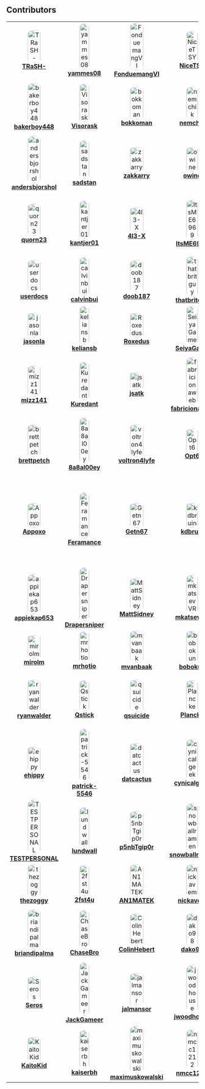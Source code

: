 ## Contributors

<!-- readme: contributors -start -->
<table>
<tr>    
    <td align="center">
            <img src="https://avatars.githubusercontent.com/u/6155095?v=4&v=4" style="width: 50%; border-radius: 50%;" alt="TRaSH-"/>
            <br />
            <b><a href="https://github.com/TRaSH-">TRaSH-</a></b>
    </td>    
    <td align="center">
            <img src="https://avatars.githubusercontent.com/u/111231042?v=4&v=4" style="width: 50%; border-radius: 50%;" alt="yammes08"/>
            <br />
            <b><a href="https://github.com/yammes08">yammes08</a></b>
    </td>    
    <td align="center">
            <img src="https://avatars.githubusercontent.com/u/15520607?v=4&v=4" style="width: 50%; border-radius: 50%;" alt="FonduemangVI"/>
            <br />
            <b><a href="https://github.com/FonduemangVI">FonduemangVI</a></b>
    </td>    
    <td align="center">
            <img src="https://avatars.githubusercontent.com/u/38940602?v=4&v=4" style="width: 50%; border-radius: 50%;" alt="NiceTSY"/>
            <br />
            <b><a href="https://github.com/NiceTSY">NiceTSY</a></b>
    </td>    
    <td align="center">
            <img src="https://avatars.githubusercontent.com/u/47067662?v=4&v=4" style="width: 50%; border-radius: 50%;" alt="nuxencs"/>
            <br />
            <b><a href="https://github.com/nuxencs">nuxencs</a></b>
    </td>
</tr>
<tr>    
    <td align="center">
            <img src="https://avatars.githubusercontent.com/u/55419169?v=4&v=4" style="width: 50%; border-radius: 50%;" alt="bakerboy448"/>
            <br />
            <b><a href="https://github.com/bakerboy448">bakerboy448</a></b>
    </td>    
    <td align="center">
            <img src="https://avatars.githubusercontent.com/u/54461452?v=4&v=4" style="width: 50%; border-radius: 50%;" alt="Visorask"/>
            <br />
            <b><a href="https://github.com/Visorask">Visorask</a></b>
    </td>    
    <td align="center">
            <img src="https://avatars.githubusercontent.com/u/7511367?v=4&v=4" style="width: 50%; border-radius: 50%;" alt="bokkoman"/>
            <br />
            <b><a href="https://github.com/bokkoman">bokkoman</a></b>
    </td>    
    <td align="center">
            <img src="https://avatars.githubusercontent.com/u/725456?v=4&v=4" style="width: 50%; border-radius: 50%;" alt="nemchik"/>
            <br />
            <b><a href="https://github.com/nemchik">nemchik</a></b>
    </td>    
    <td align="center">
            <img src="https://avatars.githubusercontent.com/u/39887349?v=4&v=4" style="width: 50%; border-radius: 50%;" alt="rg9400"/>
            <br />
            <b><a href="https://github.com/rg9400">rg9400</a></b>
    </td>
</tr>
<tr>    
    <td align="center">
            <img src="https://avatars.githubusercontent.com/u/161516010?v=4&v=4" style="width: 50%; border-radius: 50%;" alt="andersbjorshol"/>
            <br />
            <b><a href="https://github.com/andersbjorshol">andersbjorshol</a></b>
    </td>    
    <td align="center">
            <img src="https://avatars.githubusercontent.com/u/76420253?v=4&v=4" style="width: 50%; border-radius: 50%;" alt="sadstan"/>
            <br />
            <b><a href="https://github.com/sadstan">sadstan</a></b>
    </td>    
    <td align="center">
            <img src="https://avatars.githubusercontent.com/u/123845855?v=4&v=4" style="width: 50%; border-radius: 50%;" alt="zakkarry"/>
            <br />
            <b><a href="https://github.com/zakkarry">zakkarry</a></b>
    </td>    
    <td align="center">
            <img src="https://avatars.githubusercontent.com/u/4283702?v=4&v=4" style="width: 50%; border-radius: 50%;" alt="owine"/>
            <br />
            <b><a href="https://github.com/owine">owine</a></b>
    </td>    
    <td align="center">
            <img src="https://avatars.githubusercontent.com/u/1768054?v=4&v=4" style="width: 50%; border-radius: 50%;" alt="rcdailey"/>
            <br />
            <b><a href="https://github.com/rcdailey">rcdailey</a></b>
    </td>
</tr>
<tr>    
    <td align="center">
            <img src="https://avatars.githubusercontent.com/u/6703012?v=4&v=4" style="width: 50%; border-radius: 50%;" alt="quorn23"/>
            <br />
            <b><a href="https://github.com/quorn23">quorn23</a></b>
    </td>    
    <td align="center">
            <img src="https://avatars.githubusercontent.com/u/140897249?v=4&v=4" style="width: 50%; border-radius: 50%;" alt="kantjer01"/>
            <br />
            <b><a href="https://github.com/kantjer01">kantjer01</a></b>
    </td>    
    <td align="center">
            <img src="https://avatars.githubusercontent.com/u/108864960?v=4&v=4" style="width: 50%; border-radius: 50%;" alt="4l3-X"/>
            <br />
            <b><a href="https://github.com/4l3-X">4l3-X</a></b>
    </td>    
    <td align="center">
            <img src="https://avatars.githubusercontent.com/u/89707006?v=4&v=4" style="width: 50%; border-radius: 50%;" alt="ItsME6969"/>
            <br />
            <b><a href="https://github.com/ItsME6969">ItsME6969</a></b>
    </td>    
    <td align="center">
            <img src="https://avatars.githubusercontent.com/u/8321115?v=4&v=4" style="width: 50%; border-radius: 50%;" alt="austinwbest"/>
            <br />
            <b><a href="https://github.com/austinwbest">austinwbest</a></b>
    </td>
</tr>
<tr>    
    <td align="center">
            <img src="https://avatars.githubusercontent.com/u/16525024?v=4&v=4" style="width: 50%; border-radius: 50%;" alt="userdocs"/>
            <br />
            <b><a href="https://github.com/userdocs">userdocs</a></b>
    </td>    
    <td align="center">
            <img src="https://avatars.githubusercontent.com/u/3604363?v=4&v=4" style="width: 50%; border-radius: 50%;" alt="calvinbui"/>
            <br />
            <b><a href="https://github.com/calvinbui">calvinbui</a></b>
    </td>    
    <td align="center">
            <img src="https://avatars.githubusercontent.com/u/60312740?v=4&v=4" style="width: 50%; border-radius: 50%;" alt="doob187"/>
            <br />
            <b><a href="https://github.com/doob187">doob187</a></b>
    </td>    
    <td align="center">
            <img src="https://avatars.githubusercontent.com/u/10825337?v=4&v=4" style="width: 50%; border-radius: 50%;" alt="thatbritguy"/>
            <br />
            <b><a href="https://github.com/thatbritguy">thatbritguy</a></b>
    </td>    
    <td align="center">
            <img src="https://avatars.githubusercontent.com/u/246550?v=4&v=4" style="width: 50%; border-radius: 50%;" alt="foux"/>
            <br />
            <b><a href="https://github.com/foux">foux</a></b>
    </td>
</tr>
<tr>    
    <td align="center">
            <img src="https://avatars.githubusercontent.com/u/12141407?v=4&v=4" style="width: 50%; border-radius: 50%;" alt="jasonla"/>
            <br />
            <b><a href="https://github.com/jasonla">jasonla</a></b>
    </td>    
    <td align="center">
            <img src="https://avatars.githubusercontent.com/u/22099779?v=4&v=4" style="width: 50%; border-radius: 50%;" alt="keliansb"/>
            <br />
            <b><a href="https://github.com/keliansb">keliansb</a></b>
    </td>    
    <td align="center">
            <img src="https://avatars.githubusercontent.com/u/7110194?v=4&v=4" style="width: 50%; border-radius: 50%;" alt="Roxedus"/>
            <br />
            <b><a href="https://github.com/Roxedus">Roxedus</a></b>
    </td>    
    <td align="center">
            <img src="https://avatars.githubusercontent.com/u/40237982?v=4&v=4" style="width: 50%; border-radius: 50%;" alt="SeiyaGame"/>
            <br />
            <b><a href="https://github.com/SeiyaGame">SeiyaGame</a></b>
    </td>    
    <td align="center">
            <img src="https://avatars.githubusercontent.com/u/6587950?v=4&v=4" style="width: 50%; border-radius: 50%;" alt="saltydk"/>
            <br />
            <b><a href="https://github.com/saltydk">saltydk</a></b>
    </td>
</tr>
<tr>    
    <td align="center">
            <img src="https://avatars.githubusercontent.com/u/20839616?v=4&v=4" style="width: 50%; border-radius: 50%;" alt="mizz141"/>
            <br />
            <b><a href="https://github.com/mizz141">mizz141</a></b>
    </td>    
    <td align="center">
            <img src="https://avatars.githubusercontent.com/u/1890076?v=4&v=4" style="width: 50%; border-radius: 50%;" alt="Kuredant"/>
            <br />
            <b><a href="https://github.com/Kuredant">Kuredant</a></b>
    </td>    
    <td align="center">
            <img src="https://avatars.githubusercontent.com/u/1005550?v=4&v=4" style="width: 50%; border-radius: 50%;" alt="jsatk"/>
            <br />
            <b><a href="https://github.com/jsatk">jsatk</a></b>
    </td>    
    <td align="center">
            <img src="https://avatars.githubusercontent.com/u/15933?v=4&v=4" style="width: 50%; border-radius: 50%;" alt="fabricionaweb"/>
            <br />
            <b><a href="https://github.com/fabricionaweb">fabricionaweb</a></b>
    </td>    
    <td align="center">
            <img src="https://avatars.githubusercontent.com/u/85573606?v=4&v=4" style="width: 50%; border-radius: 50%;" alt="Davo1624"/>
            <br />
            <b><a href="https://github.com/Davo1624">Davo1624</a></b>
    </td>
</tr>
<tr>    
    <td align="center">
            <img src="https://avatars.githubusercontent.com/u/38706195?v=4&v=4" style="width: 50%; border-radius: 50%;" alt="brettpetch"/>
            <br />
            <b><a href="https://github.com/brettpetch">brettpetch</a></b>
    </td>    
    <td align="center">
            <img src="https://avatars.githubusercontent.com/u/109389709?v=4&v=4" style="width: 50%; border-radius: 50%;" alt="8a8al00ey"/>
            <br />
            <b><a href="https://github.com/8a8al00ey">8a8al00ey</a></b>
    </td>    
    <td align="center">
            <img src="https://avatars.githubusercontent.com/u/55123373?v=4&v=4" style="width: 50%; border-radius: 50%;" alt="voltron4lyfe"/>
            <br />
            <b><a href="https://github.com/voltron4lyfe">voltron4lyfe</a></b>
    </td>    
    <td align="center">
            <img src="https://avatars.githubusercontent.com/u/82363306?v=4&v=4" style="width: 50%; border-radius: 50%;" alt="Opt6"/>
            <br />
            <b><a href="https://github.com/Opt6">Opt6</a></b>
    </td>    
    <td align="center">
            <img src="https://avatars.githubusercontent.com/u/85502276?v=4&v=4" style="width: 50%; border-radius: 50%;" alt="KnifeFed"/>
            <br />
            <b><a href="https://github.com/KnifeFed">KnifeFed</a></b>
    </td>
</tr>
<tr>    
    <td align="center">
            <img src="https://avatars.githubusercontent.com/u/17850993?v=4&v=4" style="width: 50%; border-radius: 50%;" alt="Appoxo"/>
            <br />
            <b><a href="https://github.com/Appoxo">Appoxo</a></b>
    </td>    
    <td align="center">
            <img src="https://avatars.githubusercontent.com/u/38938175?v=4&v=4" style="width: 50%; border-radius: 50%;" alt="Feramance"/>
            <br />
            <b><a href="https://github.com/Feramance">Feramance</a></b>
    </td>    
    <td align="center">
            <img src="https://avatars.githubusercontent.com/u/51862012?v=4&v=4" style="width: 50%; border-radius: 50%;" alt="Getn67"/>
            <br />
            <b><a href="https://github.com/Getn67">Getn67</a></b>
    </td>    
    <td align="center">
            <img src="https://avatars.githubusercontent.com/u/3851711?v=4&v=4" style="width: 50%; border-radius: 50%;" alt="kdbruin"/>
            <br />
            <b><a href="https://github.com/kdbruin">kdbruin</a></b>
    </td>    
    <td align="center">
            <img src="https://avatars.githubusercontent.com/u/2387159?v=4&v=4" style="width: 50%; border-radius: 50%;" alt="andrew-kennedy"/>
            <br />
            <b><a href="https://github.com/andrew-kennedy">andrew-kennedy</a></b>
    </td>
</tr>
<tr>    
    <td align="center">
            <img src="https://avatars.githubusercontent.com/u/29512159?v=4&v=4" style="width: 50%; border-radius: 50%;" alt="appiekap653"/>
            <br />
            <b><a href="https://github.com/appiekap653">appiekap653</a></b>
    </td>    
    <td align="center">
            <img src="https://avatars.githubusercontent.com/u/27962761?v=4&v=4" style="width: 50%; border-radius: 50%;" alt="Drapersniper"/>
            <br />
            <b><a href="https://github.com/Drapersniper">Drapersniper</a></b>
    </td>    
    <td align="center">
            <img src="https://avatars.githubusercontent.com/u/45581528?v=4&v=4" style="width: 50%; border-radius: 50%;" alt="MattSidney"/>
            <br />
            <b><a href="https://github.com/MattSidney">MattSidney</a></b>
    </td>    
    <td align="center">
            <img src="https://avatars.githubusercontent.com/u/911677?v=4&v=4" style="width: 50%; border-radius: 50%;" alt="mkatsevVR"/>
            <br />
            <b><a href="https://github.com/mkatsevVR">mkatsevVR</a></b>
    </td>    
    <td align="center">
            <img src="https://avatars.githubusercontent.com/u/16975578?v=4&v=4" style="width: 50%; border-radius: 50%;" alt="aljohn92"/>
            <br />
            <b><a href="https://github.com/aljohn92">aljohn92</a></b>
    </td>
</tr>
<tr>    
    <td align="center">
            <img src="https://avatars.githubusercontent.com/u/9135358?v=4&v=4" style="width: 50%; border-radius: 50%;" alt="mirolm"/>
            <br />
            <b><a href="https://github.com/mirolm">mirolm</a></b>
    </td>    
    <td align="center">
            <img src="https://avatars.githubusercontent.com/u/26902309?v=4&v=4" style="width: 50%; border-radius: 50%;" alt="mrhotio"/>
            <br />
            <b><a href="https://github.com/mrhotio">mrhotio</a></b>
    </td>    
    <td align="center">
            <img src="https://avatars.githubusercontent.com/u/1928231?v=4&v=4" style="width: 50%; border-radius: 50%;" alt="mvanbaak"/>
            <br />
            <b><a href="https://github.com/mvanbaak">mvanbaak</a></b>
    </td>    
    <td align="center">
            <img src="https://avatars.githubusercontent.com/u/12660469?v=4&v=4" style="width: 50%; border-radius: 50%;" alt="bobokun"/>
            <br />
            <b><a href="https://github.com/bobokun">bobokun</a></b>
    </td>    
    <td align="center">
            <img src="https://avatars.githubusercontent.com/u/6205053?v=4&v=4" style="width: 50%; border-radius: 50%;" alt="ToXinE"/>
            <br />
            <b><a href="https://github.com/ToXinE">ToXinE</a></b>
    </td>
</tr>
<tr>    
    <td align="center">
            <img src="https://avatars.githubusercontent.com/u/10901150?v=4&v=4" style="width: 50%; border-radius: 50%;" alt="ryanwalder"/>
            <br />
            <b><a href="https://github.com/ryanwalder">ryanwalder</a></b>
    </td>    
    <td align="center">
            <img src="https://avatars.githubusercontent.com/u/376117?v=4&v=4" style="width: 50%; border-radius: 50%;" alt="Qstick"/>
            <br />
            <b><a href="https://github.com/Qstick">Qstick</a></b>
    </td>    
    <td align="center">
            <img src="https://avatars.githubusercontent.com/u/107214609?v=4&v=4" style="width: 50%; border-radius: 50%;" alt="qsuicide"/>
            <br />
            <b><a href="https://github.com/qsuicide">qsuicide</a></b>
    </td>    
    <td align="center">
            <img src="https://avatars.githubusercontent.com/u/1756802?v=4&v=4" style="width: 50%; border-radius: 50%;" alt="Plancke"/>
            <br />
            <b><a href="https://github.com/Plancke">Plancke</a></b>
    </td>    
    <td align="center">
            <img src="https://avatars.githubusercontent.com/u/1164501?v=4&v=4" style="width: 50%; border-radius: 50%;" alt="pdcamilleri"/>
            <br />
            <b><a href="https://github.com/pdcamilleri">pdcamilleri</a></b>
    </td>
</tr>
<tr>    
    <td align="center">
            <img src="https://avatars.githubusercontent.com/u/157220?v=4&v=4" style="width: 50%; border-radius: 50%;" alt="ehippy"/>
            <br />
            <b><a href="https://github.com/ehippy">ehippy</a></b>
    </td>    
    <td align="center">
            <img src="https://avatars.githubusercontent.com/u/65756895?v=4&v=4" style="width: 50%; border-radius: 50%;" alt="patrick-5546"/>
            <br />
            <b><a href="https://github.com/patrick-5546">patrick-5546</a></b>
    </td>    
    <td align="center">
            <img src="https://avatars.githubusercontent.com/u/107456394?v=4&v=4" style="width: 50%; border-radius: 50%;" alt="datcactus"/>
            <br />
            <b><a href="https://github.com/datcactus">datcactus</a></b>
    </td>    
    <td align="center">
            <img src="https://avatars.githubusercontent.com/u/12488767?v=4&v=4" style="width: 50%; border-radius: 50%;" alt="cynicalgeek"/>
            <br />
            <b><a href="https://github.com/cynicalgeek">cynicalgeek</a></b>
    </td>    
    <td align="center">
            <img src="https://avatars.githubusercontent.com/u/36236331?v=4&v=4" style="width: 50%; border-radius: 50%;" alt="garypiner"/>
            <br />
            <b><a href="https://github.com/garypiner">garypiner</a></b>
    </td>
</tr>
<tr>    
    <td align="center">
            <img src="https://avatars.githubusercontent.com/u/6664588?v=4&v=4" style="width: 50%; border-radius: 50%;" alt="TESTPERSONAL"/>
            <br />
            <b><a href="https://github.com/TESTPERSONAL">TESTPERSONAL</a></b>
    </td>    
    <td align="center">
            <img src="https://avatars.githubusercontent.com/u/23060984?v=4&v=4" style="width: 50%; border-radius: 50%;" alt="lundwall"/>
            <br />
            <b><a href="https://github.com/lundwall">lundwall</a></b>
    </td>    
    <td align="center">
            <img src="https://avatars.githubusercontent.com/u/32445075?v=4&v=4" style="width: 50%; border-radius: 50%;" alt="p5nbTgip0r"/>
            <br />
            <b><a href="https://github.com/p5nbTgip0r">p5nbTgip0r</a></b>
    </td>    
    <td align="center">
            <img src="https://avatars.githubusercontent.com/u/97920769?v=4&v=4" style="width: 50%; border-radius: 50%;" alt="snowballramen"/>
            <br />
            <b><a href="https://github.com/snowballramen">snowballramen</a></b>
    </td>    
    <td align="center">
            <img src="https://avatars.githubusercontent.com/u/18177310?v=4&v=4" style="width: 50%; border-radius: 50%;" alt="s0up4200"/>
            <br />
            <b><a href="https://github.com/s0up4200">s0up4200</a></b>
    </td>
</tr>
<tr>    
    <td align="center">
            <img src="https://avatars.githubusercontent.com/u/500882?v=4&v=4" style="width: 50%; border-radius: 50%;" alt="thezoggy"/>
            <br />
            <b><a href="https://github.com/thezoggy">thezoggy</a></b>
    </td>    
    <td align="center">
            <img src="https://avatars.githubusercontent.com/u/15257926?v=4&v=4" style="width: 50%; border-radius: 50%;" alt="2fst4u"/>
            <br />
            <b><a href="https://github.com/2fst4u">2fst4u</a></b>
    </td>    
    <td align="center">
            <img src="https://avatars.githubusercontent.com/u/15142596?v=4&v=4" style="width: 50%; border-radius: 50%;" alt="AN1MATEK"/>
            <br />
            <b><a href="https://github.com/AN1MATEK">AN1MATEK</a></b>
    </td>    
    <td align="center">
            <img src="https://avatars.githubusercontent.com/u/72708798?v=4&v=4" style="width: 50%; border-radius: 50%;" alt="nickavem"/>
            <br />
            <b><a href="https://github.com/nickavem">nickavem</a></b>
    </td>    
    <td align="center">
            <img src="https://avatars.githubusercontent.com/u/38613762?v=4&v=4" style="width: 50%; border-radius: 50%;" alt="AvAars"/>
            <br />
            <b><a href="https://github.com/AvAars">AvAars</a></b>
    </td>
</tr>
<tr>    
    <td align="center">
            <img src="https://avatars.githubusercontent.com/u/1597820?v=4&v=4" style="width: 50%; border-radius: 50%;" alt="briandipalma"/>
            <br />
            <b><a href="https://github.com/briandipalma">briandipalma</a></b>
    </td>    
    <td align="center">
            <img src="https://avatars.githubusercontent.com/u/290461?v=4&v=4" style="width: 50%; border-radius: 50%;" alt="ChaseBro"/>
            <br />
            <b><a href="https://github.com/ChaseBro">ChaseBro</a></b>
    </td>    
    <td align="center">
            <img src="https://avatars.githubusercontent.com/u/232139?v=4&v=4" style="width: 50%; border-radius: 50%;" alt="ColinHebert"/>
            <br />
            <b><a href="https://github.com/ColinHebert">ColinHebert</a></b>
    </td>    
    <td align="center">
            <img src="https://avatars.githubusercontent.com/u/8067383?v=4&v=4" style="width: 50%; border-radius: 50%;" alt="dako98"/>
            <br />
            <b><a href="https://github.com/dako98">dako98</a></b>
    </td>    
    <td align="center">
            <img src="https://avatars.githubusercontent.com/u/77843475?v=4&v=4" style="width: 50%; border-radius: 50%;" alt="DiscDuck"/>
            <br />
            <b><a href="https://github.com/DiscDuck">DiscDuck</a></b>
    </td>
</tr>
<tr>    
    <td align="center">
            <img src="https://avatars.githubusercontent.com/u/9016208?v=4&v=4" style="width: 50%; border-radius: 50%;" alt="Seros"/>
            <br />
            <b><a href="https://github.com/Seros">Seros</a></b>
    </td>    
    <td align="center">
            <img src="https://avatars.githubusercontent.com/u/2633890?v=4&v=4" style="width: 50%; border-radius: 50%;" alt="JackGameer"/>
            <br />
            <b><a href="https://github.com/JackGameer">JackGameer</a></b>
    </td>    
    <td align="center">
            <img src="https://avatars.githubusercontent.com/u/79274231?v=4&v=4" style="width: 50%; border-radius: 50%;" alt="jalmansor"/>
            <br />
            <b><a href="https://github.com/jalmansor">jalmansor</a></b>
    </td>    
    <td align="center">
            <img src="https://avatars.githubusercontent.com/u/23200350?v=4&v=4" style="width: 50%; border-radius: 50%;" alt="jwoodhouse"/>
            <br />
            <b><a href="https://github.com/jwoodhouse">jwoodhouse</a></b>
    </td>    
    <td align="center">
            <img src="https://avatars.githubusercontent.com/u/10259118?v=4&v=4" style="width: 50%; border-radius: 50%;" alt="jonasgeiler"/>
            <br />
            <b><a href="https://github.com/jonasgeiler">jonasgeiler</a></b>
    </td>
</tr>
<tr>    
    <td align="center">
            <img src="https://avatars.githubusercontent.com/u/9055441?v=4&v=4" style="width: 50%; border-radius: 50%;" alt="KaitoKid"/>
            <br />
            <b><a href="https://github.com/KaitoKid">KaitoKid</a></b>
    </td>    
    <td align="center">
            <img src="https://avatars.githubusercontent.com/u/41852205?v=4&v=4" style="width: 50%; border-radius: 50%;" alt="kaiserbh"/>
            <br />
            <b><a href="https://github.com/kaiserbh">kaiserbh</a></b>
    </td>    
    <td align="center">
            <img src="https://avatars.githubusercontent.com/u/13492750?v=4&v=4" style="width: 50%; border-radius: 50%;" alt="maximuskowalski"/>
            <br />
            <b><a href="https://github.com/maximuskowalski">maximuskowalski</a></b>
    </td>    
    <td align="center">
            <img src="https://avatars.githubusercontent.com/u/48334675?v=4&v=4" style="width: 50%; border-radius: 50%;" alt="nmcc1212"/>
            <br />
            <b><a href="https://github.com/nmcc1212">nmcc1212</a></b>
    </td></table>

<!-- readme: contributors -end -->
